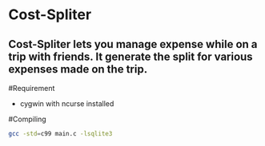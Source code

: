 Cost-Spliter
=============
Cost-Spliter lets you manage expense while on a trip with friends. It generate the split for various expenses made on the trip.
-------------
#Requirement
- cygwin with ncurse installed

#Compiling
 ```sh
 gcc -std=c99 main.c -lsqlite3
 ```
